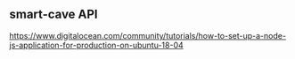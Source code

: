 smart-cave API
------------------------

https://www.digitalocean.com/community/tutorials/how-to-set-up-a-node-js-application-for-production-on-ubuntu-18-04
